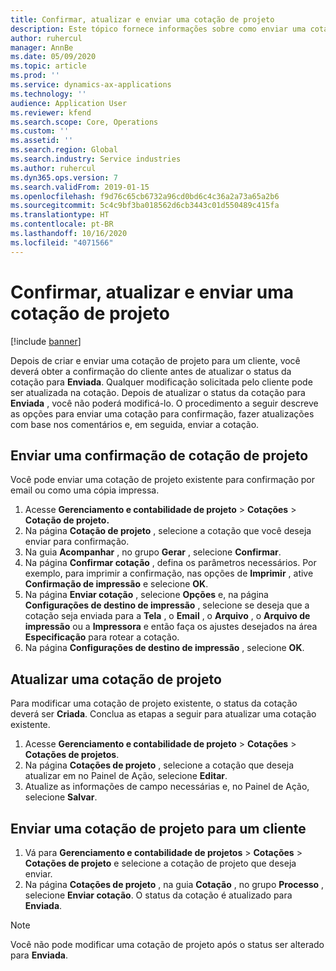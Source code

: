 ```yaml
---
title: Confirmar, atualizar e enviar uma cotação de projeto
description: Este tópico fornece informações sobre como enviar uma cotação ao cliente para confirmação, modificar com base nos comentários e, em seguida, reenviar a cotação.
author: ruhercul
manager: AnnBe
ms.date: 05/09/2020
ms.topic: article
ms.prod: ''
ms.service: dynamics-ax-applications
ms.technology: ''
audience: Application User
ms.reviewer: kfend
ms.search.scope: Core, Operations
ms.custom: ''
ms.assetid: ''
ms.search.region: Global
ms.search.industry: Service industries
ms.author: ruhercul
ms.dyn365.ops.version: 7
ms.search.validFrom: 2019-01-15
ms.openlocfilehash: f9d76c65cb6732a96cd0bd6c4c36a2a73a65a2b6
ms.sourcegitcommit: 5c4c9bf3ba018562d6cb3443c01d550489c415fa
ms.translationtype: HT
ms.contentlocale: pt-BR
ms.lasthandoff: 10/16/2020
ms.locfileid: "4071566"
---
```

# <a name="confirm-update-and-send-a-project-quotation"></a>Confirmar, atualizar e enviar uma cotação de projeto

[!include [banner](../includes/banner.md)]

Depois de criar e enviar uma cotação de projeto para um cliente, você deverá obter a confirmação do cliente antes de atualizar o status da cotação para **Enviada**. Qualquer modificação solicitada pelo cliente pode ser atualizada na cotação. Depois de atualizar o status da cotação para **Enviada** , você não poderá modificá-lo. O procedimento a seguir descreve as opções para enviar uma cotação para confirmação, fazer atualizações com base nos comentários e, em seguida, enviar a cotação.

## <a name="send-a-project-quotation-confirmation"></a>Enviar uma confirmação de cotação de projeto  

Você pode enviar uma cotação de projeto existente para confirmação por email ou como uma cópia impressa. 

1. Acesse **Gerenciamento e contabilidade de projeto** > **Cotações** > **Cotação de projeto.** 
2. Na página **Cotação de projeto** , selecione a cotação que você deseja enviar para confirmação. 
3. Na guia **Acompanhar** , no grupo **Gerar** , selecione **Confirmar**. 
4. Na página **Confirmar cotação** , defina os parâmetros necessários. Por exemplo, para imprimir a confirmação, nas opções de **Imprimir** , ative **Confirmação de impressão** e selecione **OK**.
5. Na página **Enviar cotação** , selecione **Opções** e, na página **Configurações de destino de impressão** , selecione se deseja que a cotação seja enviada para a **Tela** , o **Email** , o **Arquivo** , o **Arquivo de impressão** ou a **Impressora** e então faça os ajustes desejados na área **Especificação** para rotear a cotação.
6. Na página **Configurações de destino de impressão** , selecione **OK**.  

## <a name="update-a-project-quotation"></a>Atualizar uma cotação de projeto

Para modificar uma cotação de projeto existente, o status da cotação deverá ser **Criada**. Conclua as etapas a seguir para atualizar uma cotação existente. 

1. Acesse **Gerenciamento e contabilidade de projeto** > **Cotações** > **Cotações de projetos**.
2. Na página **Cotações de projeto** , selecione a cotação que deseja atualizar em no Painel de Ação, selecione **Editar**.
3. Atualize as informações de campo necessárias e, no Painel de Ação, selecione **Salvar**.  

## <a name="send-a-project-quotation-to-a-customer"></a>Enviar uma cotação de projeto para um cliente 

1. Vá para **Gerenciamento e contabilidade de projetos** > **Cotações** > **Cotações de projeto** e selecione a cotação de projeto que deseja enviar.
2. Na página **Cotações de projeto** , na guia **Cotação** , no grupo **Processo** , selecione **Enviar cotação**. O status da cotação é atualizado para **Enviada**.

> [!NOTE]
> Você não pode modificar uma cotação de projeto após o status ser alterado para **Enviada**.
